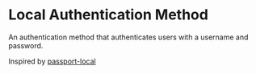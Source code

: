 # Local Authentication Method

An authentication method that authenticates users with a username and password.

Inspired by <a href="https://github.com/jaredhanson/passport-local">passport-local</a>